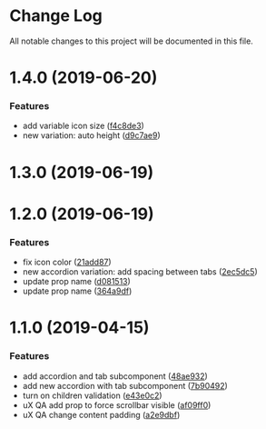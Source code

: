 # Change Log

All notable changes to this project will be documented in this file.

<a name="1.4.0"></a>
# 1.4.0 (2019-06-20)


### Features

* add variable icon size ([f4c8de3](https://github.com/SUI-Components/sui-components/commit/f4c8de3))
* new variation: auto height ([d9c7ae9](https://github.com/SUI-Components/sui-components/commit/d9c7ae9))



<a name="1.3.0"></a>
# 1.3.0 (2019-06-19)



<a name="1.2.0"></a>
# 1.2.0 (2019-06-19)


### Features

* fix icon color ([21add87](https://github.com/SUI-Components/sui-components/commit/21add87))
* new accordion variation: add spacing between tabs ([2ec5dc5](https://github.com/SUI-Components/sui-components/commit/2ec5dc5))
* update prop name ([d081513](https://github.com/SUI-Components/sui-components/commit/d081513))
* update prop name ([364a9df](https://github.com/SUI-Components/sui-components/commit/364a9df))



<a name="1.1.0"></a>
# 1.1.0 (2019-04-15)


### Features

* add accordion and tab subcomponent ([48ae932](https://github.com/SUI-Components/sui-components/commit/48ae932))
* add new accordion with tab subcomponent ([7b90492](https://github.com/SUI-Components/sui-components/commit/7b90492))
* turn on children validation ([e43e0c2](https://github.com/SUI-Components/sui-components/commit/e43e0c2))
* uX QA add prop to force scrollbar visible ([af09ff0](https://github.com/SUI-Components/sui-components/commit/af09ff0))
* uX QA change content padding ([a2e9dbf](https://github.com/SUI-Components/sui-components/commit/a2e9dbf))




